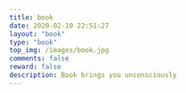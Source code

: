 ```yaml
---
title: book
date: 2020-02-10 22:51:27
layout: "book"
type: "book"
top_img: /images/book.jpg
comments: false
reward: false
description: Book brings you unconsciously
---
```

